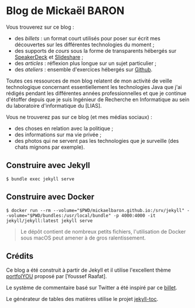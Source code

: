 # Blog de Mickaël BARON

Vous trouverez sur ce blog :

* des *billets* : un format court utilisés pour poser sur écrit mes découvertes sur les différentes technologies du moment ;
* des supports de *cours* sous la forme de transparents hébergés sur [SpeakerDeck] et [Slideshare] ;
* des *articles* : réflexion plus longue sur un sujet particulier ;
* des *ateliers* : ensemble d'exercices hébergés sur [Github].

Toutes ces ressources de mon blog relatent de mon activité de veille technologique concernant essentiellement les technologies Java que j'ai rédigés pendant les différentes années professionnelles et que je continue d'étoffer depuis que je suis Ingénieur de Recherche en Informatique au sein du laboratoire d'informatique du [LIAS].

Vous ne trouverez pas sur ce blog (et mes médias sociaux) :

* des choses en relation avec la politique ;
* des informations sur ma vie privée ;
* des photos qui ne servent pas les technologies que je surveille (des chats mignons par exemple).

## Construire avec Jekyll

```console
$ bundle exec jekyll serve
```

## Construire avec Docker

```console
$ docker run --rm --volume="$PWD/mickaelbaron.github.io:/srv/jekyll" --volume="$PWD/bundles:/usr/local/bundle" -p 4000:4000 -it jekyll/jekyll:latest jekyll serve
```

> Le dépôt contient de nombreux petits fichiers, l'utilisation de Docker sous macOS peut amener à de gros ralentissement.

## Crédits

Ce blog a été construit à partir de Jekyll et il utilise l'excellent thème [portfolYOU] proposé par [Youssef Raafat].

Le système de commentaire basé sur Twitter a été inspiré par ce [billet](https://flamiszoltan.me/twitter-as-comment-system).

Le générateur de tables des matières utilise le projet [jekyll-toc](https://github.com/allejo/jekyll-toc).

[SpeakerDeck]: https://speakerdeck.com/mickaelbaron
[portfolYOU]: https://github.com/YoussefRaafatNasry/portfolYOU
[Slideshare]: https://fr.slideshare.net/baronm
[Github]: https://github.com/mickaelbaron